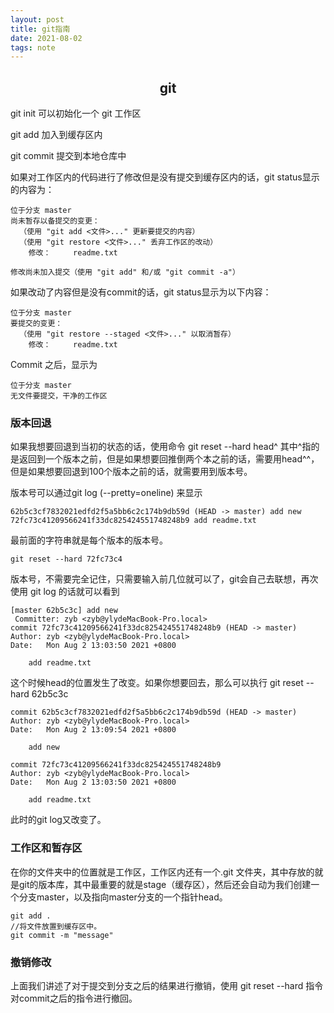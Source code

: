 ```yaml
---
layout: post
title: git指南
date: 2021-08-02 
tags: note 
---
```


<h2 align="center">git</h2>

git init 可以初始化一个 git 工作区

git add 加入到缓存区内

git commit 提交到本地仓库中

如果对工作区内的代码进行了修改但是没有提交到缓存区内的话，git status显示的内容为：

```
位于分支 master
尚未暂存以备提交的变更：
  （使用 "git add <文件>..." 更新要提交的内容）
  （使用 "git restore <文件>..." 丢弃工作区的改动）
	修改：     readme.txt

修改尚未加入提交（使用 "git add" 和/或 "git commit -a"）
```

如果改动了内容但是没有commit的话，git status显示为以下内容：

```
位于分支 master
要提交的变更：
  （使用 "git restore --staged <文件>..." 以取消暂存）
	修改：     readme.txt
```

Commit 之后，显示为

```
位于分支 master
无文件要提交，干净的工作区
```



### 版本回退

如果我想要回退到当初的状态的话，使用命令 git reset --hard head^ 其中^指的是返回到一个版本之前，但是如果想要回推倒两个本之前的话，需要用head^^，但是如果想要回退到100个版本之前的话，就需要用到版本号。

版本号可以通过git log (--pretty=oneline) 来显示

```
62b5c3cf7832021edfd2f5a5bb6c2c174b9db59d (HEAD -> master) add new
72fc73c41209566241f33dc825424551748248b9 add readme.txt
```

最前面的字符串就是每个版本的版本号。

```
git reset --hard 72fc73c4 
```

版本号，不需要完全记住，只需要输入前几位就可以了，git会自己去联想，再次使用 git log 的话就可以看到

```
[master 62b5c3c] add new
 Committer: zyb <zyb@ylydeMacBook-Pro.local>
commit 72fc73c41209566241f33dc825424551748248b9 (HEAD -> master)
Author: zyb <zyb@ylydeMacBook-Pro.local>
Date:   Mon Aug 2 13:03:50 2021 +0800

    add readme.txt
```

这个时候head的位置发生了改变。如果你想要回去，那么可以执行 git reset --hard 62b5c3c

```
commit 62b5c3cf7832021edfd2f5a5bb6c2c174b9db59d (HEAD -> master)
Author: zyb <zyb@ylydeMacBook-Pro.local>
Date:   Mon Aug 2 13:09:54 2021 +0800

    add new

commit 72fc73c41209566241f33dc825424551748248b9
Author: zyb <zyb@ylydeMacBook-Pro.local>
Date:   Mon Aug 2 13:03:50 2021 +0800

    add readme.txt
```

此时的git log又改变了。

### 工作区和暂存区

在你的文件夹中的位置就是工作区，工作区内还有一个.git 文件夹，其中存放的就是git的版本库，其中最重要的就是stage（缓存区），然后还会自动为我们创建一个分支master，以及指向master分支的一个指针head。

```
git add .
//将文件放置到缓存区中。
git commit -m "message"
```

### 撤销修改

上面我们讲述了对于提交到分支之后的结果进行撤销，使用 git reset --hard 指令对commit之后的指令进行撤回。

